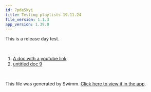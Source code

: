 ```yaml
---
id: 7pde5kyi
title: Testing playlists 19.11.24
file_version: 1.1.3
app_version: 1.39.0
---
```


<!-- Intro - Do not remove this comment -->
This is a release day test.

<br/>

<!-- Steps - Do not remove this comment -->
1. [A doc with a youtube link](a-doc-with-a-youtube-link.5gq83ba4.sw.md)
2. [untitled doc 9](untitled-doc-9.96cedzkf.sw.md)


<br/>

This file was generated by Swimm. [Click here to view it in the app](https://staging.swimm.cloud/repos/Z2l0aHViJTNBJTNBc21hcnQtbWlycm9yJTNBJTNBSWRpdFllZ2VyU3dpbW0=/playlists/7pde5kyi).
